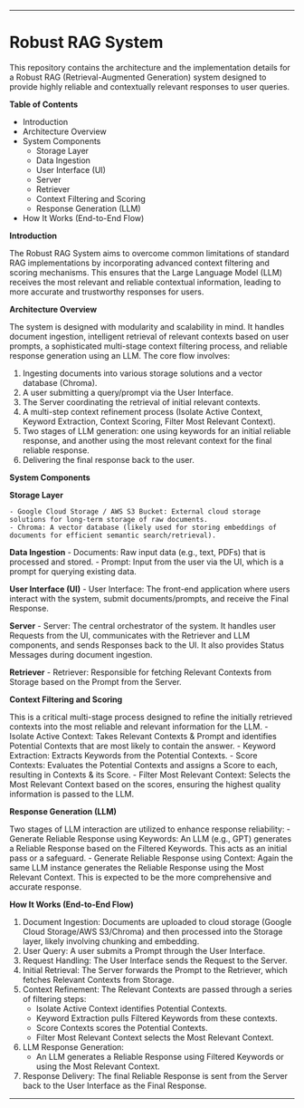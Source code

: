 ________________________________________
# Robust RAG System
This repository contains the architecture and the implementation details for a Robust RAG (Retrieval-Augmented Generation) system designed to provide highly reliable and contextually relevant responses to user queries.

**Table of Contents**
- Introduction
- Architecture Overview
- System Components
    - Storage Layer
    - Data Ingestion
    - User Interface (UI)
    - Server
    - Retriever
    - Context Filtering and Scoring
    - Response Generation (LLM)
- How It Works (End-to-End Flow)

**Introduction**

The Robust RAG System aims to overcome common limitations of standard RAG implementations by incorporating advanced context filtering and scoring mechanisms. This ensures that the Large Language Model (LLM) receives the most relevant and reliable contextual information, leading to more accurate and trustworthy responses for users.

**Architecture Overview**

The system is designed with modularity and scalability in mind. It handles document ingestion, intelligent retrieval of relevant contexts based on user prompts, a sophisticated multi-stage context filtering process, and reliable response generation using an LLM.
The core flow involves:
1. Ingesting documents into various storage solutions and a vector database (Chroma).
2.	A user submitting a query/prompt via the User Interface.
3.	The Server coordinating the retrieval of initial relevant contexts.
4.	A multi-step context refinement process (Isolate Active Context, Keyword Extraction, Context Scoring, Filter Most Relevant Context).
5.	Two stages of LLM generation: one using keywords for an initial reliable response, and another using the most relevant context for the final reliable response.
6.	Delivering the final response back to the user.

**System Components**

**Storage Layer**

    - Google Cloud Storage / AWS S3 Bucket: External cloud storage solutions for long-term storage of raw documents.
    - Chroma: A vector database (likely used for storing embeddings of documents for efficient semantic search/retrieval).

**Data Ingestion**
    - Documents: Raw input data (e.g., text, PDFs) that is processed and stored.
    - Prompt: Input from the user via the UI, which is a prompt for querying existing data.

**User Interface (UI)**
    - User Interface: The front-end application where users interact with the system, submit documents/prompts, and receive the Final Response.

**Server**
    - Server: The central orchestrator of the system. It handles user Requests from the UI, communicates with the Retriever and LLM components, and sends Responses back to the UI. It also provides Status Messages during document ingestion.

**Retriever**
    - Retriever: Responsible for fetching Relevant Contexts from Storage based on the Prompt from the Server.

**Context Filtering and Scoring**

This is a critical multi-stage process designed to refine the initially retrieved contexts into the most reliable and relevant information for the LLM.
    - Isolate Active Context: Takes Relevant Contexts & Prompt and identifies Potential Contexts that are most likely to contain the answer.
    - Keyword Extraction: Extracts Keywords from the Potential Contexts.
    - Score Contexts: Evaluates the Potential Contexts and assigns a Score to each, resulting in Contexts & its Score.
    - Filter Most Relevant Context: Selects the Most Relevant Context based on the scores, ensuring the highest quality information is passed to the LLM.

**Response Generation (LLM)**

Two stages of LLM interaction are utilized to enhance response reliability:
    - Generate Reliable Response using Keywords: An LLM (e.g., GPT) generates a Reliable Response based on the Filtered Keywords. This acts as an initial pass or a safeguard.
    - Generate Reliable Response using Context: Again the same LLM instance generates the Reliable Response using the Most Relevant Context. This is expected to be the more comprehensive and accurate response.

**How It Works (End-to-End Flow)**
1.	Document Ingestion: Documents are uploaded to cloud storage (Google Cloud Storage/AWS S3/Chroma) and then processed into the Storage layer, likely involving chunking and embedding.
2.	User Query: A user submits a Prompt through the User Interface.
3.	Request Handling: The User Interface sends the Request to the Server.
4.	Initial Retrieval: The Server forwards the Prompt to the Retriever, which fetches Relevant Contexts from Storage.
5.	Context Refinement: The Relevant Contexts are passed through a series of filtering steps:
    - Isolate Active Context identifies Potential Contexts.
    - Keyword Extraction pulls Filtered Keywords from these contexts.
    - Score Contexts scores the Potential Contexts.
    - Filter Most Relevant Context selects the Most Relevant Context.
6.	LLM Response Generation:
    - An LLM generates a Reliable Response using Filtered Keywords or using the Most Relevant Context.
7.	Response Delivery: The final Reliable Response is sent from the Server back to the User Interface as the Final Response.
________________________________________

